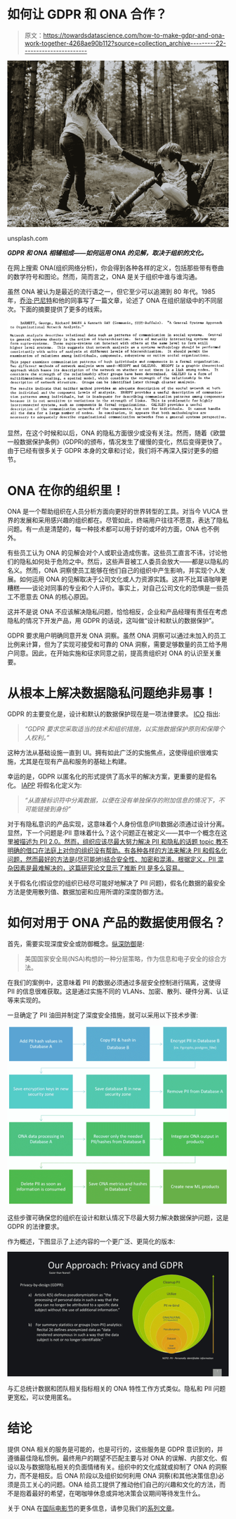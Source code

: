 # 如何让 GDPR 和 ONA 合作？

> 原文：<https://towardsdatascience.com/how-to-make-gdpr-and-ona-work-together-4268ae90b112?source=collection_archive---------22----------------------->

![](img/2c46b4e0251a76e3f3db7d42708318be.png)

unsplash.com

***GDPR 和 ONA 相辅相成——如何运用 ONA 的见解，取决于组织的文化。***

在网上搜索 ONA(组织网络分析)，你会得到各种各样的定义，包括那些带有卷曲的数学符号和图论。然而，简而言之，ONA 是关于组织中谁与谁沟通。

虽然 ONA 被认为是最近的流行语之一，但它至少可以追溯到 80 年代。1985 年，[乔治·巴尼特](http://communication.ucdavis.edu/people/gbarnett)和他的同事写了一篇文章，论述了 ONA 在组织层级中的不同层次。下面的摘要提供了更多的线索。

![](img/bbe2a793446cb2660d971d7b4f9e14a3.png)

显然，在这个时候和以后，ONA 的隐私方面很少或没有关注。然而，随着《欧盟一般数据保护条例》(GDPR)的颁布，情况发生了缓慢的变化，然后变得更快了。由于已经有很多关于 GDPR 本身的文章和讨论，我们将不再深入探讨更多的细节。

# ONA 在你的组织里！

ONA 是一个帮助组织在人员分析方面向更好的世界转型的工具。对当今 VUCA 世界的发展和采用感兴趣的组织都在。尽管如此，终端用户往往不愿意，表达了隐私问题。有一点是清楚的，每一种技术都可以用于好的或坏的方面，ONA 也不例外。

有些员工认为 ONA 的见解会对个人或职业造成伤害。这些员工直言不讳，讨论他们的隐私如何处于危险之中。然后，这些声音被工人委员会放大——都是以隐私的名义。然而，ONA 洞察使员工能够在他们自己的组织中产生影响，并实现个人发展。如何运用 ONA 的见解取决于公司文化或人力资源实践。这并不比耳语咖啡更糟糕——谈论对同事的专业和个人评价。事实上，对自己公司文化的恐惧是一些员工不愿意去 ONA 的核心原因。

这并不是说 ONA 不应该解决隐私问题，恰恰相反，企业和产品经理有责任在考虑隐私的情况下开发产品，用 GDPR 的话说，这叫做“设计和默认的数据保护”。

GDPR 要求用户明确同意开发 ONA 洞察。虽然 ONA 洞察可以通过未加入的员工比例来计算，但为了实现可接受和可靠的 ONA 洞察，需要足够数量的员工给予用户同意。因此，在开始实施和征求同意之前，提高贵组织对 ONA 的认识至关重要。

# 从根本上解决数据隐私问题绝非易事！

GDPR 的主要变化是，设计和默认的数据保护现在是一项法律要求。 [ICO](https://ico.org.uk/for-organisations/guide-to-data-protection/guide-to-the-general-data-protection-regulation-gdpr/accountability-and-governance/data-protection-by-design-and-default/) 指出:

> *“GDPR 要求您采取适当的技术和组织措施，以实施数据保护原则和保障个人权利。”*

这种方法从基础设施一直到 UI。拥有如此广泛的实施焦点，这使得组织很难实施，尤其是在现有产品和服务的基础上构建。

幸运的是，GDPR 以匿名化的形式提供了高水平的解决方案，更重要的是假名化。 [IAPP](https://iapp.org/news/a/top-10-operational-impacts-of-the-gdpr-part-8-pseudonymization/) 将假名化定义为:

> *“从直接标识符中分离数据，以便在没有单独保存的附加信息的情况下，不可能链接到身份”*

对于有隐私意识的产品实现，这意味着个人身份信息(PII)数据必须通过设计分离。显然，下一个问题是:PII 意味着什么？这个问题正在被定义——其中一个概念在这里[被描述为 PII 2.0。然而，组织应该尽最大努力解决 PII 和隐私的话题 topic 教不明确的借口在法庭上对你的组织没有帮助。有各种各样的方法来解决 PII 和假名化问题，然而最好的方法是(尽可能地)结合安全性、加密和](https://scholarship.law.berkeley.edu/cgi/viewcontent.cgi?article=4252)[混淆。根据定义，PII 混杂因素是最难解决的，这篇研究论文显示了推断 PII 是多么容易。](https://en.wikipedia.org/wiki/Confounding)

关于假名化(假设您的组织已经尽可能好地解决了 PII 问题)，假名化数据的最安全方法是使用散列值、数据加密和应用所谓的深度防御方法。

# 如何对用于 ONA 产品的数据使用假名？

首先，需要实现深度安全或防御概念。[纵深防御](https://en.wikipedia.org/wiki/Defense_in_depth_(computing))是:

> 美国国家安全局(NSA)构想的一种分层策略，作为信息和电子安全的综合方法。

在我们的案例中，这意味着 PII 的数据必须通过多层安全控制进行隔离，这使得 PII 的信息很难获取。这是通过实施不同的 VLANs、加密、散列、硬件分离、认证等来实现的。

一旦确定了 PII 油田并制定了深度安全措施，就可以采用以下技术步骤:

![](img/1794941127ae331e9a5ac9886612b235.png)

这些步骤可确保您的组织在设计和默认情况下尽最大努力解决数据保护问题，这是 GDPR 的法律要求。

作为概述，下图显示了上述内容的一个更广泛、更简化的版本:

![](img/9a031f0318885a8a4be7990a69f524eb.png)

与汇总统计数据和团队相关指标相关的 ONA 特性工作方式类似。隐私和 PII 问题更宽松，可以使用匿名。

# 结论

提供 ONA 相关的服务是可能的，也是可行的，这些服务是 GDPR 意识到的，并遵循最佳隐私惯例。最终用户的期望不匹配主要与对 ONA 的误解、内部文化、假设以及与数据隐私相关的负面情绪有关。组织中的文化成就或抑制了 ONA 的洞察力，而不是相反。后 ONA 阶段以及组织如何利用 ONA 洞察(和其他决策信息)必须是员工关心的问题。ONA 给员工提供了推动他们自己的兴趣和文化的方法，而不是抱着最好的希望，在喝咖啡休息或异地决策会议期间等待发生什么。

关于 ONA 在[国际电影节](https://www.linkedin.com/company/haufe-gruppe/)的更多信息，请参见我们的[系列文章](https://www.linkedin.com/pulse/how-use-corporate-e-mail-analysis-reveal-hidden-stars-agron-fazliu/)。